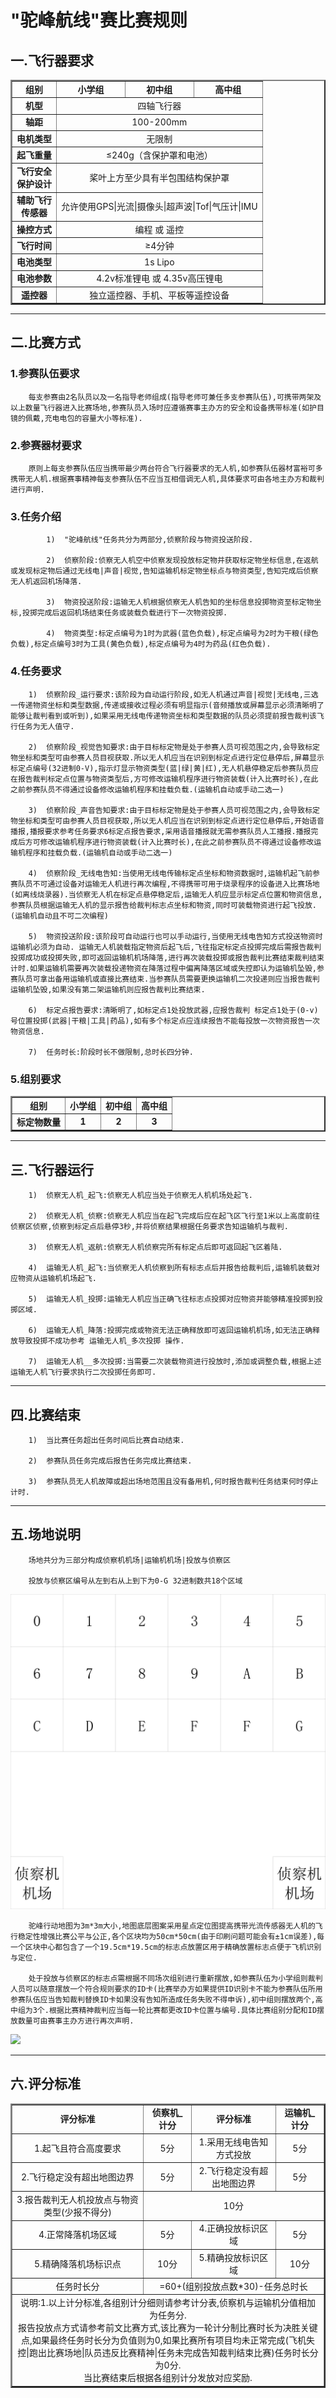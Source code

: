 # "驼峰航线"赛比赛规则

## 一.飞行器要求

<table border="2" align="center" style="text-align:center;">
<tr>
  <td><b>组别</b></td>
  <td><b>小学组</b></td>
  <td><b>初中组</b></td>
  <td><b>高中组</b></td>
</tr>
<tr>
  <td><b>机型</b></td>
  <td colspan="3">四轴飞行器</td>
</tr>
<tr>
  <td><b>轴距</b></td>
  <td colspan="3">100-200mm</td>
</tr>
<tr>
  <td><b>电机类型</b></td>
  <td colspan="3">无限制</td>
</tr>
<tr>
  <td><b>起飞重量</b></td>
  <td colspan="3">≤240g（含保护罩和电池）</td>
</tr>
<tr>
  <td><b>飞行安全<br>保护设计</b></td>
  <td colspan="3">桨叶上方至少具有半包围结构保护罩</td>
</tr>
<tr>
  <td><b>辅助飞行<br>传感器</b></td>
  <td colspan="3">允许使用GPS|光流|摄像头|超声波|Tof|气压计|IMU</td>
</tr>
<tr>
  <td><b>操控方式</td>
  <td colspan="3">编程 或 遥控</td>
</tr>
<tr>
  <td><b>飞行时间</b></td>
  <td colspan="3">≥4分钟</td>
</tr>
<tr>
  <td><b>电池类型</b></td>
  <td colspan="3">1s Lipo</td>
</tr>
<tr>
  <td><b>电池参数</b></td>
  <td colspan="3">4.2v标准锂电 或 4.35v高压锂电</td>
</tr>
<tr>
  <td><b>遥控器</b></td>
  <td colspan="3">独立遥控器、手机、平板等遥控设备</td>
</tr>
</table>

---

## 二.比赛方式
### 1.参赛队伍要求
        每支参赛由2名队员以及一名指导老师组成(指导老师可兼任多支参赛队伍),可携带两架及以上数量飞行器进入比赛场地,参赛队员入场时应遵循赛事主办方的安全和设备携带标准(如护目镜的佩戴,充电电包的容量大小等标准).

### 2.参赛器材要求
        原则上每支参赛队伍应当携带最少两台符合飞行器要求的无人机,如参赛队伍器材富裕可多携带无人机.根据赛事精神每支参赛队伍不应当互相借调无人机,具体要求可由各地主办方和裁判进行声明.

### 3.任务介绍
```
        1)  "驼峰航线"任务共分为两部分,侦察阶段与物资投送阶段.

        2)  侦察阶段:侦察无人机空中侦察发现投放标定物并获取标定物坐标信息,在返航或发现标定物后通过无线电|声音|视觉,告知运输机标定物坐标点与物资类型,告知完成后侦察无人机返回机场降落.

        3)  物资投送阶段:运输无人机根据侦察无人机告知的坐标信息投掷物资至标定物坐标,投掷完成后返回机场结束任务或装载负载进行下一次物资投掷.

        4)  物资类型:标定点编号为1时为武器(蓝色负载),标定点编号为2时为干粮(绿色负载),标定点编号3时为工具(黄色负载),标定点编号为4时为药品(红色负载).
```
### 4.任务要求
        1)  侦察阶段_运行要求:该阶段为自动运行阶段,如无人机通过声音|视觉|无线电,三选一传递物资坐标和类型数据,传递或接收过程必须有明显指示(音频播放或屏幕显示必须清晰明了能够让裁判看到或听到),如果采用无线电传递物资坐标和类型数据的队员必须提前报告裁判该飞行任务为无人值守.

        2)  侦察阶段_视觉告知要求:由于目标标定物是处于参赛人员可视范围之内,会导致标定物坐标和类型可由参赛人员目视获取.所以无人机应当在识别到标定点进行定位悬停后,屏幕显示标定点编号(32进制0-V),指示灯显示物资类型(蓝|绿|黄|红),无人机悬停稳定后参赛队员应在报告裁判标定点位置与物资类型后,方可修改运输机程序进行物资装载(计入比赛时长),在此之前参赛队员不得通过设备修改运输机程序和挂载负载.(运输机自动或手动二选一)

        3)  侦察阶段_声音告知要求:由于目标标定物是处于参赛人员可视范围之内,会导致标定物坐标和类型可由参赛人员目视获取,所以无人机应当在识别到标定点进行定位悬停后,开始语音播报,播报要求参考任务要求6标定点报告要求,采用语音播报就无需参赛队员人工播报.播报完成后方可修改运输机程序进行物资装载(计入比赛时长),在此之前参赛队员不得通过设备修改运输机程序和挂载负载.(运输机自动或手动二选一)

        4)  侦察阶段_无线电告知:当使用无线电传输标定点坐标和物资数据时,运输机起飞前参赛队员不可通过设备对运输无人机进行再次编程,不得携带可用于烧录程序的设备进入比赛场地(如离线烧录器).当侦察无人机在标定点悬停稳定后,运输无人机应显示标定点位置和物资信息,参赛队员根据运输无人机的显示报告给裁判标志点坐标和物资,同时可装载物资进行起飞投放.(运输机自动且不可二次编程)

        5)  物资投送阶段:该阶段可自动运行也可以手动运行,当使用无线电告知方式投送物资时运输机必须为自动. 运输无人机装载指定物资后起飞后,飞往指定标定点投掷完成后需报告裁判投掷成功或投掷失败,即可返回运输机机场降落,进行再次装载投掷或报告裁判比赛结束裁判结束计时.如果运输机需要再次装载投递物资在降落过程中偏离降落区域或失控即认为运输机坠毁,参赛队员可拿出备用运输机或直接比赛结束.当参赛队员需要更换运输机二次投递则应当报告裁判运输机坠毁,如果没有第二架运输机则应报告裁判比赛结束.

        6)  标定点报告要求:清晰明了,如标定点1处投放武器,应报告裁判 标定点1处于(0-v)号位置投掷(武器|干粮|工具|药品),如有多个标定点应连续报告不能每投放一次物资报告一次物资信息.

        7)  任务时长:阶段时长不做限制,总时长四分钟.

### 5.组别要求
<table border="2" align="center" style="text-align:center;">
<tr>
  <td><b>组别</b></td>
  <td><b>小学组</b></td>
  <td><b>初中组</b></td>
  <td><b>高中组</b></td>
</tr>
<tr>
  <td><b>标定物数量</b></td>
  <td><b>1</b></td>
  <td><b>2</b></td>
  <td><b>3</b></td>
</tr>
</table>

---

## 三.飞行器运行
        1)  侦察无人机_起飞:侦察无人机应当处于侦察无人机机场处起飞.

        2)  侦察无人机_侦察:侦察无人机应当在起飞完成后应在起飞区飞行至1米以上高度前往侦察区侦察,侦察到标定点后悬停3秒,并将侦察结果根据任务要求告知运输机与裁判.

        3)  侦察无人机_返航:侦察无人机侦察完所有标定点后即可返回起飞区着陆.

        4)  运输无人机_起飞:当侦察无人机侦察到所有标志点后并报告给裁判后,运输机装载对应物资从运输机机场起飞.
    
        5)  运输无人机_投掷:运输无人机应当正确飞往标志点投掷对应物资并能够精准投掷到投掷区域.
    
        6)  运输无人机_降落:投掷完成或物资无法正确释放即可返回运输机机场,如无法正确释放导致投掷不成功参考 运输无人机_多次投掷 操作.
    
        7)  运输无人机__多次投掷:当需要二次装载物资进行投放时,添加或调整负载,根据上述运输无人机飞行要求执行二次投掷任务即可.
---

## 四.比赛结束
        1)  当比赛任务超出任务时间后比赛自动结束.
        
        2)  参赛队员任务完成后报告任务完成比赛结束.

        3)  参赛队员无人机故障或超出场地范围且没有备用机,何时报告裁判任务结束何时停止计时.

---

## 五.场地说明
```
    场地共分为三部分构成侦察机机场|运输机机场|投放与侦察区

    投放与侦察区编号从左到右从上到下为0-G 32进制数共18个区域
```
<img src="驼峰行动示意图.png" >

```
    驼峰行动地图为3m*3m大小,地图底层图案采用星点定位图提高携带光流传感器无人机的飞行稳定性增强比赛公平与公正,各个区块均为50cm*50cm(由于印刷问题可能会有±1cm误差),每一个区块中心都包含了一个19.5cm*19.5cm的标志点放置区用于精确放置标志点便于飞机识别与定位.

    处于投放与侦察区的标志点需根据不同场次组别进行重新摆放,如参赛队伍为小学组则裁判人员可以随意摆放一个符合规则要求的ID卡(比赛举办方如果提供ID识别卡不能为参赛队伍所用参赛队伍应当告知裁判替换ID卡如果没有告知所造成任务失败不得申诉),初中组则摆放两个,高中组为3个.根据比赛精神裁判应当每一轮比赛都更改ID卡位置与编号.具体比赛组别分配和ID摆放数量可由赛事主办方进行再次声明.
```

<img src="驼峰行动场地图.png">

---

## 六.评分标准
<table border="2" align="center" style="text-align:center;">
<tr>
  <td><b>评分标准</b></td>
  <td><b>侦察机_计分</b></td>
  <td><b>评分标准</b></td>
  <td><b>运输机_计分</b></td>
</tr>
<tr>
  <td>1.起飞且符合高度要求</td>
  <td>5分</td>
  <td>1.采用无线电告知方式投放</td>
  <td>5分</td>
</tr>
<tr>
  <td>2.飞行稳定没有超出地图边界</td>
  <td>5分</td>
  <td>2.飞行稳定没有超出地图边界</td>
  <td>5分</td>
</tr>
<tr>
  <td>3.报告裁判无人机投放点与物资类型(少报不得分)</td>
  <td colspan="3">10分</td>
</tr>
<tr>
  <td>4.正常降落机场区域</td>
  <td>5分</td>
  <td>4.正确投放标识区域</td>
  <td>5分</td>
</tr>
<tr>
  <td>5.精确降落机场标识点</td>
  <td>10分</td>
  <td>5.精确投放标识区域</td>
  <td>10分</td>
</tr>
<tr>
  <td>任务时长分</td>
  <td colspan="3">=60+(组别投放点数*30)-任务总时长</td>
</tr>
<tr>
  <td colspan="4">
    说明:1.以上计分标准,各组别计分细则请参考计分表,侦察机与运输机分值相加为任务分.<br>
    报告投放点方式请参考前文比赛方式,该比赛为一轮计分制比赛时长为决胜关键点,如果最终任务时长分为负值则为0,如果比赛所有项目均未正常完成(飞机失控|跑出比赛场地|队员违反比赛精神|任务未完成告知裁判结束比赛)任务时长分为0分.<br>
    当比赛结束后根据各组别计分发放对应奖励.
  </td>
</tr>
</table>